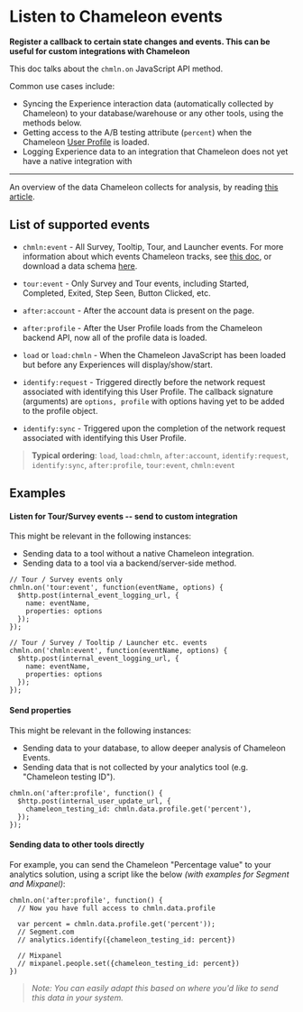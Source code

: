 # Listen to Chameleon events

**Register a callback to certain state changes and events. This can be useful for custom integrations with Chameleon**

This doc talks about the `chmln.on` JavaScript API method.

Common use cases include:

- Syncing the Experience interaction data (automatically collected by Chameleon) to your database/warehouse or any other tools, using the methods below.
- Getting access to the A/B testing attribute (`percent`) when the Chameleon [User Profile](apis/profiles.md?id=schema) is loaded.
- Logging Experience data to an integration that Chameleon does not yet have a native integration with

----

An overview of the data Chameleon collects for analysis, by reading [this article](https://help.trychameleon.com/en/articles/1226450-what-analytics-does-chameleon-provide).


## List of supported events

- `chmln:event` - All Survey, Tooltip, Tour, and Launcher events. For more information about which events Chameleon tracks, see [this doc](https://help.trychameleon.com/en/articles/1226450-what-analytics-does-chameleon-provide), or download a data schema [here](https://docs.google.com/spreadsheets/d/1qBiAojhSoUSEGLlwvzAhO5CxFLTNeutA_h2iV9gsvRk/copy).
- `tour:event`  - Only Survey and Tour events, including Started, Completed, Exited, Step Seen, Button Clicked, etc.

- `after:account` - After the account data is present on the page.
- `after:profile` - After the User Profile loads from the Chameleon backend API, now all of the profile data is loaded.

- `load` or `load:chmln` - When the Chameleon JavaScript has been loaded but before any Experiences will display/show/start.
- `identify:request` - Triggered directly before the network request associated with identifying this User Profile. The callback signature (arguments) are `options, profile` with options having yet to be added to the profile object.
- `identify:sync` - Triggered upon the completion of the network request associated with identifying this User Profile.


> **Typical ordering**: `load`, `load:chmln`, `after:account`, `identify:request`, `identify:sync`, `after:profile`, `tour:event`, `chmln:event`

## Examples

#### Listen for Tour/Survey events -- send to custom integration

This might be relevant in the following instances:

- Sending data to a tool without a native Chameleon integration.
- Sending data to a tool via a backend/server-side method.

```
// Tour / Survey events only
chmln.on('tour:event', function(eventName, options) {
  $http.post(internal_event_logging_url, {
    name: eventName,
    properties: options
  });
});

// Tour / Survey / Tooltip / Launcher etc. events
chmln.on('chmln:event', function(eventName, options) {
  $http.post(internal_event_logging_url, {
    name: eventName, 
    properties: options
  });
});
```



#### Send properties

This might be relevant in the following instances:

- Sending data to your database, to allow deeper analysis of Chameleon Events.
- Sending data that is not collected by your analytics tool (e.g. "Chameleon testing ID").

```
chmln.on('after:profile', function() {
  $http.post(internal_user_update_url, {
    chameleon_testing_id: chmln.data.profile.get('percent'),
  });
});
```



#### Sending data to other tools directly

For example, you can send the Chameleon "Percentage value" to your analytics solution, using a script like the below *(with examples for Segment and Mixpanel)*:

```
chmln.on('after:profile', function() {
  // Now you have full access to chmln.data.profile
  
  var percent = chmln.data.profile.get('percent'));
  // Segment.com
  // analytics.identify({chameleon_testing_id: percent})

  // Mixpanel
  // mixpanel.people.set({chameleon_testing_id: percent})
})
```

> *Note: You can easily adapt this based on where you'd like to send this data in your system.* 
